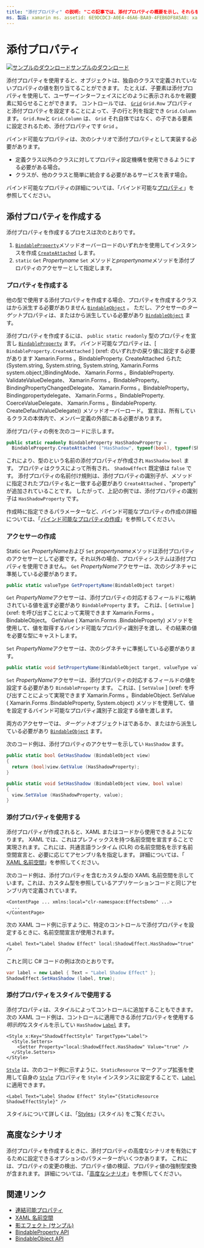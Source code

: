 ```yaml
---
title: "添付プロパティ" の説明: "この記事では、添付プロパティの概要を示し、それらを作成して使用する方法を示します。"
ms. 製品: xamarin ms. assetid: 6E9DCDC3-A0E4-46A6-BAA9-4FEB6DF8A5A8: xamarin-forms author: davidbritch ms. author: dabritch ms. date: 06/02/2016 no loc: [ Xamarin.Forms , Xamarin.Essentials ]
---
```


# <a name="attached-properties"></a>添付プロパティ

[![サンプルのダウンロード](~/media/shared/download.png)サンプルのダウンロード](https://docs.microsoft.com/samples/xamarin/xamarin-forms-samples/effects-shadoweffect)


添付プロパティを使用すると、オブジェクトは、独自のクラスで定義されていないプロパティの値を割り当てることができます。 たとえば、子要素は添付プロパティを使用して、ユーザーインターフェイスにどのように表示されるかを親要素に知らせることができます。 コントロールでは、 [`Grid`](xref:Xamarin.Forms.Grid) `Grid.Row` プロパティと添付プロパティを設定することによって、子の行と列を指定でき `Grid.Column` ます。 `Grid.Row`と `Grid.Column` は、 `Grid` それ自体ではなく、の子である要素に設定されるため、添付プロパティです `Grid` 。

バインド可能なプロパティは、次のシナリオで添付プロパティとして実装する必要があります。

- 定義クラス以外のクラスに対してプロパティ設定機構を使用できるようにする必要がある場合。
- クラスが、他のクラスと簡単に統合する必要があるサービスを表す場合。

バインド可能なプロパティの詳細については、「バインド可能な[プロパティ](~/xamarin-forms/xaml/bindable-properties.md)」を参照してください。

## <a name="create-an-attached-property"></a>添付プロパティを作成する

添付プロパティを作成するプロセスは次のとおりです。

1. [`BindableProperty`](xref:Xamarin.Forms.BindableProperty)メソッドオーバーロードのいずれかを使用してインスタンスを作成 [`CreateAttached`](xref:Xamarin.Forms.BindableProperty.CreateAttached*) します。
1. `static` `Get` *Propertyname* `Set` メソッドと*propertyname*メソッドを添付プロパティのアクセサーとして指定します。

### <a name="create-a-property"></a>プロパティを作成する

他の型で使用する添付プロパティを作成する場合、プロパティを作成するクラスはから派生する必要がありません [`BindableObject`](xref:Xamarin.Forms.BindableObject) 。 ただし、アクセサーの*ターゲット*プロパティは、またはから派生している必要があり [`BindableObject`](xref:Xamarin.Forms.BindableObject) ます。

添付プロパティを作成するには、 `public static readonly` 型のプロパティを宣言し [`BindableProperty`](xref:Xamarin.Forms.BindableProperty) ます。 バインド可能なプロパティは、[ `BindableProperty.CreateAttached` ] (xref: のいずれかの戻り値に設定する必要があります Xamarin.Forms 。BindableProperty. CreateAttached られた (System.string, System.string, System.string, Xamarin.Forms system.object,)BindingMode、 Xamarin.Forms 。BindableProperty. ValidateValueDelegate、 Xamarin.Forms 。BindableProperty。 BindingPropertyChangedDelegate、 Xamarin.Forms 。BindableProperty。 Bindingpropertydelegate、 Xamarin.Forms 。BindableProperty. CoerceValueDelegate、 Xamarin.Forms 。BindableProperty. CreateDefaultValueDelegate)) メソッドオーバーロード。 宣言は、所有しているクラスの本体内で、メンバー定義の外部にある必要があります。

添付プロパティの例を次のコードに示します。

```csharp
public static readonly BindableProperty HasShadowProperty =
  BindableProperty.CreateAttached ("HasShadow", typeof(bool), typeof(ShadowEffect), false);
```

これにより、型のという名前の添付プロパティが作成され `HasShadow` `bool` ます。 プロパティはクラスによって所有され、 `ShadowEffect` 既定値は `false` です。 添付プロパティの名前付け規則は、添付プロパティの識別子が、メソッドに指定されたプロパティ名と一致する必要があり `CreateAttached` 、"property" が追加されていることです。 したがって、上記の例では、添付プロパティの識別子は `HasShadowProperty` です。

作成時に指定できるパラメーターなど、バインド可能なプロパティの作成の詳細については、「[バインド可能なプロパティの作成](~/xamarin-forms/xaml/bindable-properties.md#consume-a-bindable-property)」を参照してください。

### <a name="create-accessors"></a>アクセサーの作成

Static `Get` *PropertyName*および `Set` *propertyname*メソッドは添付プロパティのアクセサーとして必要です。それ以外の場合、プロパティシステムは添付プロパティを使用できません。 `Get` *PropertyName*アクセサーは、次のシグネチャに準拠している必要があります。

```csharp
public static valueType GetPropertyName(BindableObject target)
```

`Get` *PropertyName*アクセサーは、添付プロパティの対応するフィールドに格納されている値を返す必要があり `BindableProperty` ます。 これは、[ `GetValue` ] (xref: を呼び出すことによって実現できます Xamarin.Forms 。BindableObject。 GetValue ( Xamarin.Forms .BindableProperty) メソッドを使用して、値を取得するバインド可能なプロパティ識別子を渡し、その結果の値を必要な型にキャストします。

`Set` *PropertyName*アクセサーは、次のシグネチャに準拠している必要があります。

```csharp
public static void SetPropertyName(BindableObject target, valueType value)
```

`Set` *PropertyName*アクセサーは、添付プロパティの対応するフィールドの値を設定する必要があり `BindableProperty` ます。 これは、[ `SetValue` ] (xref: を呼び出すことによって実現できます Xamarin.Forms 。BindableObject. SetValue ( Xamarin.Forms .BindableProperty, System.object) メソッドを使用して、値を設定するバインド可能なプロパティ識別子と設定する値を渡します。

両方のアクセサーでは、*ターゲット*オブジェクトはであるか、またはから派生している必要があり [`BindableObject`](xref:Xamarin.Forms.BindableObject) ます。

次のコード例は、添付プロパティのアクセサーを示してい `HasShadow` ます。

```csharp
public static bool GetHasShadow (BindableObject view)
{
  return (bool)view.GetValue (HasShadowProperty);
}

public static void SetHasShadow (BindableObject view, bool value)
{
  view.SetValue (HasShadowProperty, value);
}
```

### <a name="consume-an-attached-property"></a>添付プロパティを使用する

添付プロパティが作成されると、XAML またはコードから使用できるようになります。 XAML では、これはプレフィックスを持つ名前空間を宣言することで実現されます。これには、共通言語ランタイム (CLR) の名前空間名を示す名前空間宣言と、必要に応じてアセンブリ名を指定します。 詳細については、「 [XAML 名前空間](~/xamarin-forms/xaml/namespaces.md)」を参照してください。

次のコード例は、添付プロパティを含むカスタム型の XAML 名前空間を示しています。これは、カスタム型を参照しているアプリケーションコードと同じアセンブリ内で定義されています。

```xaml
<ContentPage ... xmlns:local="clr-namespace:EffectsDemo" ...>
  ...
</ContentPage>
```

次の XAML コード例に示すように、特定のコントロールで添付プロパティを設定するときに、名前空間宣言が使用されます。

```xaml
<Label Text="Label Shadow Effect" local:ShadowEffect.HasShadow="true" />
```

これと同じ C# コードの例は次のとおりです。

```csharp
var label = new Label { Text = "Label Shadow Effect" };
ShadowEffect.SetHasShadow (label, true);
```

### <a name="consume-an-attached-property-with-a-style"></a>添付プロパティをスタイルで使用する

添付プロパティは、スタイルによってコントロールに追加することもできます。 次の XAML コード例は、コントロールに適用できる添付プロパティを使用する*明示的*なスタイルを示してい `HasShadow` [`Label`](xref:Xamarin.Forms.Label) ます。

```xaml
<Style x:Key="ShadowEffectStyle" TargetType="Label">
  <Style.Setters>
    <Setter Property="local:ShadowEffect.HasShadow" Value="true" />
  </Style.Setters>
</Style>
```

[`Style`](xref:Xamarin.Forms.Style) は、次のコード例に示すように、`StaticResource` マークアップ拡張を使用して自身の [`Style`](xref:Xamarin.Forms.NavigableElement.Style) プロパティを `Style` インスタンスに設定することで、[`Label`](xref:Xamarin.Forms.Label) に適用できます。

```xaml
<Label Text="Label Shadow Effect" Style="{StaticResource ShadowEffectStyle}" />
```

スタイルについて詳しくは、「[Styles](~/xamarin-forms/user-interface/styles/index.md)」(スタイル) をご覧ください。

## <a name="advanced-scenarios"></a>高度なシナリオ

添付プロパティを作成するときに、添付プロパティの高度なシナリオを有効にするために設定できるオプションのパラメーターがいくつかあります。 これには、プロパティの変更の検出、プロパティ値の検証、プロパティ値の強制型変換が含まれます。 詳細については、「[高度なシナリオ](~/xamarin-forms/xaml/bindable-properties.md#advanced-scenarios)」を参照してください。

## <a name="related-links"></a>関連リンク

- [連結可能プロパティ](~/xamarin-forms/xaml/bindable-properties.md)
- [XAML 名前空間](~/xamarin-forms/xaml/namespaces.md)
- [影エフェクト (サンプル)](https://docs.microsoft.com/samples/xamarin/xamarin-forms-samples/effects-shadoweffect)
- [BindableProperty API](xref:Xamarin.Forms.BindableProperty)
- [BindableObject API](xref:Xamarin.Forms.BindableObject)
